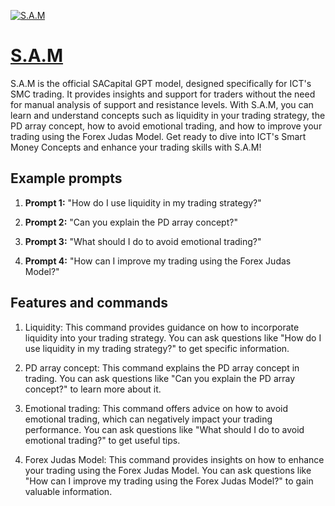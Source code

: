 [![S.A.M](https://files.oaiusercontent.com/file-zZxvmpHFoBdkiO0PXmrU34wG?se=2123-10-18T23%3A50%3A12Z&sp=r&sv=2021-08-06&sr=b&rscc=max-age%3D31536000%2C%20immutable&rscd=attachment%3B%20filename%3Dcdf20f67-0dc5-4ef3-8108-0826be3e6c2a.png&sig=zVjVgFIhKRXoyqxg7VVm6jYuMP%2BTz3L7UHCu6pDLh70%3D)](https://chat.openai.com/g/g-whcP8vw3y-s-a-m)

# [S.A.M](https://chat.openai.com/g/g-whcP8vw3y-s-a-m)

S.A.M is the official SACapital GPT model, designed specifically for ICT's SMC trading. It provides insights and support for traders without the need for manual analysis of support and resistance levels. With S.A.M, you can learn and understand concepts such as liquidity in your trading strategy, the PD array concept, how to avoid emotional trading, and how to improve your trading using the Forex Judas Model. Get ready to dive into ICT's Smart Money Concepts and enhance your trading skills with S.A.M!

## Example prompts

1. **Prompt 1:** "How do I use liquidity in my trading strategy?"

2. **Prompt 2:** "Can you explain the PD array concept?"

3. **Prompt 3:** "What should I do to avoid emotional trading?"

4. **Prompt 4:** "How can I improve my trading using the Forex Judas Model?"

## Features and commands

1. Liquidity: This command provides guidance on how to incorporate liquidity into your trading strategy. You can ask questions like "How do I use liquidity in my trading strategy?" to get specific information.

2. PD array concept: This command explains the PD array concept in trading. You can ask questions like "Can you explain the PD array concept?" to learn more about it.

3. Emotional trading: This command offers advice on how to avoid emotional trading, which can negatively impact your trading performance. You can ask questions like "What should I do to avoid emotional trading?" to get useful tips.

4. Forex Judas Model: This command provides insights on how to enhance your trading using the Forex Judas Model. You can ask questions like "How can I improve my trading using the Forex Judas Model?" to gain valuable information.